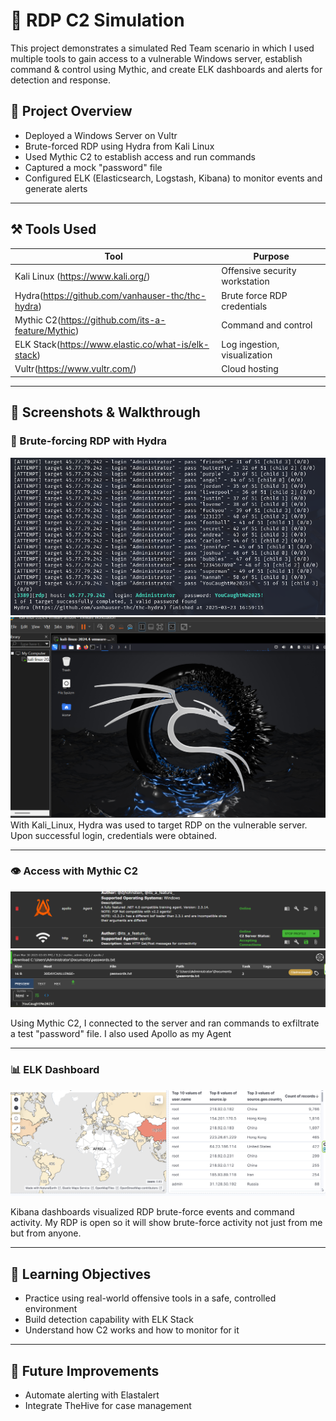 # 🔐 RDP C2 Simulation

This project demonstrates a simulated Red Team scenario in which I used multiple tools to gain access to a vulnerable Windows server, establish command & control using Mythic, and create ELK dashboards and alerts for detection and response.

## 🧠 Project Overview

- Deployed a Windows Server on Vultr
- Brute-forced RDP using Hydra from Kali Linux
- Used Mythic C2 to establish access and run commands
- Captured a mock "password" file
- Configured ELK (Elasticsearch, Logstash, Kibana) to monitor events and generate alerts

---

## ⚒️ Tools Used

| Tool          | Purpose                         |
|---------------|---------------------------------|
| Kali Linux (https://www.kali.org/)   | Offensive security workstation  |
| Hydra(https://github.com/vanhauser-thc/thc-hydra)        | Brute force RDP credentials     |
| Mythic C2(https://github.com/its-a-feature/Mythic)     | Command and control             |
| ELK Stack(https://www.elastic.co/what-is/elk-stack)     | Log ingestion, visualization    |
| Vultr(https://www.vultr.com/)         | Cloud hosting                   |

---

## 📸 Screenshots & Walkthrough

### 🔑 Brute-forcing RDP with Hydra
![Hydra Command](https://github.com/mbergin123/mbergin123/raw/main/images/image1.png)
![Kali-Linux](https://github.com/mbergin123/mbergin123/raw/main/images/image16.png)
With Kali_Linux, Hydra was used to target RDP on the vulnerable server. Upon successful login, credentials were obtained.

---

### 👁️ Access with Mythic C2
![Mythic Execution](https://github.com/mbergin123/mbergin123/raw/main/images/image2.png)
![Mythic Execution 2](https://github.com/mbergin123/mbergin123/raw/main/images/image17.png)

Using Mythic C2, I connected to the server and ran commands to exfiltrate a test "password" file. I also used Apollo as my Agent

---

### 📊 ELK Dashboard
![Elastic Dashboard](https://github.com/mbergin123/mbergin123/raw/main/images/dashboard.copy.png)



Kibana dashboards visualized RDP brute-force events and command activity. My RDP is open so it will show brute-force activity not just from me but from anyone.

---

## 🎯 Learning Objectives

- Practice using real-world offensive tools in a safe, controlled environment
- Build detection capability with ELK Stack
- Understand how C2 works and how to monitor for it

---

## 🚀 Future Improvements

- Automate alerting with Elastalert
- Integrate TheHive for case management
